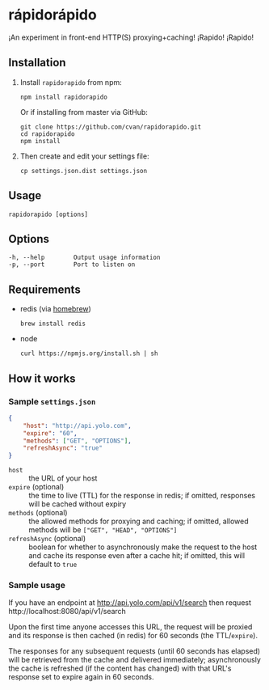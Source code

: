 # rápidorápido

¡An experiment in front-end HTTP(S) proxying+caching! ¡Rapido! ¡Rapido!


## Installation

1. Install `rapidorapido` from npm:

    ```
    npm install rapidorapido
    ```

    Or if installing from master via GitHub:

    ```
    git clone https://github.com/cvan/rapidorapido.git
    cd rapidorapido
    npm install
    ```

2. Then create and edit your settings file:

    ```
    cp settings.json.dist settings.json
    ```

## Usage

    rapidorapido [options]


## Options

    -h, --help        Output usage information
    -p, --port        Port to listen on


## Requirements

* redis (via [homebrew](http://brew.sh/))

    ```
    brew install redis
    ```

* node
    ```
    curl https://npmjs.org/install.sh | sh
    ```


## How it works

### Sample `settings.json`

```json
{
    "host": "http://api.yolo.com",
    "expire": "60",
    "methods": ["GET", "OPTIONS"],
    "refreshAsync": "true"
}
```

<dl>
<dt><code>host</code></dt>
<dd>the URL of your host</dd>
<dt><code>expire</code> (optional)</dt>
<dd>the time to live (TTL) for the response in redis;
    if omitted, responses will be cached without expiry</dd>
<dt><code>methods</code> (optional)</dt>
<dd>the allowed methods for proxying and caching;
    if omitted, allowed methods will be <code>["GET", "HEAD", "OPTIONS"]</code></dd>
<dt><code>refreshAsync</code> (optional)</dt>
<dd>boolean for whether to asynchronously make the request to
    the host and cache its response even after a cache hit;
    if omitted, this will default to <code>true</code></dd>
</dl>

### Sample usage

If you have an endpoint at http://api.yolo.com/api/v1/search then request
http://localhost:8080/api/v1/search

Upon the first time anyone accesses this URL, the request will be proxied and its response is then cached (in redis) for 60 seconds (the TTL/`expire`).

The responses for any subsequent requests (until 60 seconds has elapsed) will be retrieved from the cache and delivered immediately; asynchronously the cache is refreshed (if the content has changed) with that URL's response set to expire again in 60 seconds.
